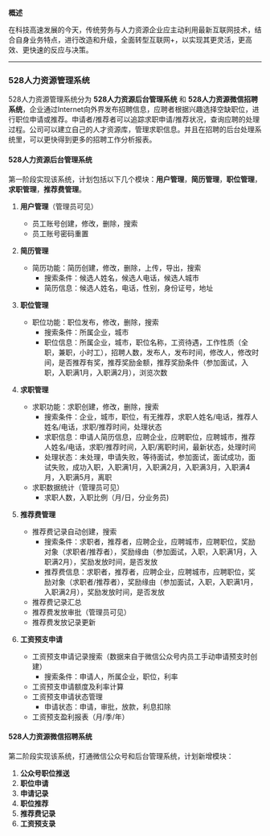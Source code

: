 **概述**

在科技高速发展的今天，传统劳务与人力资源企业应主动利用最新互联网技术，结合自身业务特点，进行改造和升级，全面转型互联网+，以实现其更灵活，更高效、更快速的反应与决策。

---

### 528人力资源管理系统

528人力资源管理系统分为 **528人力资源后台管理系统** 和 **528人力资源微信招聘系统**，企业通过Internet向外界发布招聘信息，应聘者根据兴趣选择空缺职位，进行职位申请或推荐。申请者/推荐者可以追踪求职申请/推荐状况，查询应聘的处理过程。公司可以建立自己的人才资源库，管理求职信息。并且在招聘的后台处理系统里，可以更快得到更多的招聘工作分析报表。

#### 528人力资源后台管理系统

第一阶段实现该系统，计划包括以下几个模块：**用户管理**，**简历管理**，**职位管理**，**求职管理**，**推荐费管理**。

1. **用户管理**（管理员可见）
	* 员工账号创建，修改，删除，搜索
	* 员工账号密码重置

2. **简历管理**
	* 简历功能：简历创建，修改，删除，上传，导出，搜索
		- 搜索条件：候选人姓名，候选人电话，候选人城市
		- 简历信息：候选人姓名，电话，性别，身份证号，地址

3. **职位管理**
	* 职位功能：职位发布，修改，删除，搜索
		- 搜索条件：所属企业，城市
		- 职位信息：所属企业，城市，职位名称，工资待遇，工作性质（全职，兼职，小时工），招聘人数，发布人，发布时间，修改人，修改时间，是否推荐有奖，推荐奖励金额，推荐奖励条件（参加面试，入职，入职满1月，入职满2月），浏览次数

4. **求职管理**
	* 求职功能：求职创建，修改，删除，搜索
		- 搜索条件：企业，城市，职位，有无推荐，求职人姓名/电话，推荐人姓名/电话，求职/推荐时间，处理状态
		- 求职信息：申请人简历信息，应聘企业，应聘职位，应聘城市，推荐人姓名/电话，求职/推荐时间，入职/离职时间，最新状态，处理时间
	  	- 处理状态：未处理，申请失败，等待面试，参加面试，面试成功，面试失败，成功入职，入职满1月，入职满2月，入职满3月，入职满4月，入职满5月，离职
	* 求职数据统计（管理员可见）
		- 求职人数，入职比例（月/日，分业务员)

5. **推荐费管理**
	* 推荐费记录自动创建，搜索
		- 搜索条件：求职者，推荐者，应聘企业，应聘城市，应聘职位，奖励对象（求职者/推荐者），奖励缘由（参加面试，入职，入职满1月，入职满2月），奖励发放时间，是否发放
		- 推荐费信息：求职者，推荐者，应聘企业，应聘城市，应聘职位，奖励对象（求职者/推荐者），奖励缘由（参加面试，入职，入职满1月，入职满2月），奖励发放时间，是否发放
	* 推荐费记录汇总
	* 推荐费发放审批（管理员可见）
	* 推荐费发放记录更新

6. **工资预支申请**
	* 工资预支申请记录搜索（数据来自于微信公众号内员工手动申请预支时创建）
		- 搜索条件：申请人，所属企业，职位，利率
	* 工资预支申请额度及利率计算
	* 工资预支申请状态管理
		- 申请状态：申请，审批，放款，利息扣除
	* 工资预支盈利报表（月/季/年）


#### 528人力资源微信招聘系统

第二阶段实现该系统，打通微信公众号和后台管理系统，计划新增模块：
1. **公众号职位推送**
2. **职位申请**
3. **申请记录**
4. **职位推荐**
5. **推荐费记录**
6. **工资预支录**